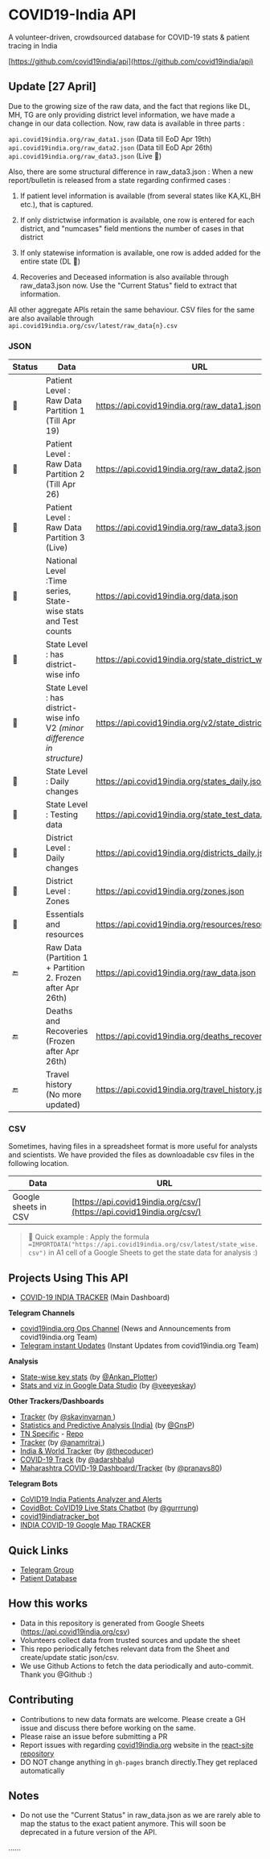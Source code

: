 # COVID19-India API


A volunteer-driven, crowdsourced database for COVID-19 stats & patient tracing in India

[https://github.com/covid19india/api](https://github.com/covid19india/api)

## Update [27 April]

Due to the growing size of the raw data, and the fact that regions like DL, MH, TG are only providing district level information, we have made a change in our data collection.
Now, raw data is available in three parts : 

`api.covid19india.org/raw_data1.json` (Data till EoD Apr 19th)<br>
`api.covid19india.org/raw_data2.json` (Data till EoD Apr 26th)<br>
`api.covid19india.org/raw_data3.json` (Live 🚀)<br>

Also, there are some structural difference in raw_data3.json : 
When a new report/bulletin is released from a state regarding confirmed cases : 
1. If patient level information is available (from several states like KA,KL,BH etc.), that is captured.
2. If only districtwise information is available, one row is entered for each district, and "numcases" field mentions the number of cases in that district
3. If only statewise information is available, one row is added added for the entire state (DL 👀)

4. Recoveries and Deceased information is also available through raw_data3.json now. Use the "Current Status" field to extract that information.


All other aggregate APIs retain the same behaviour. 
CSV files for the same are also available through `api.covid19india.org/csv/latest/raw_data{n}.csv`


### JSON

|Status| Data                                                  | URL                                                   |
|----------------------------------------------------- |----------------------------------------------------- | ----------------------------------------------------- |
|:green_heart:| Patient Level : Raw Data Partition 1 (Till Apr 19) | https://api.covid19india.org/raw_data1.json  |
|:green_heart:| Patient Level : Raw Data Partition 2 (Till Apr 26)| https://api.covid19india.org/raw_data2.json  |
|:green_heart:| Patient Level : Raw Data Partition 3 (Live) | https://api.covid19india.org/raw_data3.json  |
|:green_heart:| National Level :Time series, State-wise stats and Test counts | https://api.covid19india.org/data.json                |
|:green_heart:| State Level : has district-wise info  | https://api.covid19india.org/state_district_wise.json |
|:green_heart:| State Level : has district-wise info V2 _(minor difference in structure)_ | https://api.covid19india.org/v2/state_district_wise.json |
|:green_heart:| State Level : Daily changes    | https://api.covid19india.org/states_daily.json          |
|:green_heart:| State Level : Testing data     | https://api.covid19india.org/state_test_data.json       |
|:green_heart:| District Level : Daily changes | https://api.covid19india.org/districts_daily.json       |
|:green_heart:| District Level : Zones         | https://api.covid19india.org/zones.json                 |
|:green_heart:| Essentials and resources       | https://api.covid19india.org/resources/resources.json   |
|:end:| Raw Data (Partition 1 + Partition 2. Frozen after Apr 26th) | https://api.covid19india.org/raw_data.json  |
|:end:| Deaths and Recoveries (Frozen after Apr 26th) | https://api.covid19india.org/deaths_recoveries.json |
|:end:| Travel history (No more updated)       | https://api.covid19india.org/travel_history.json        |


### CSV
Sometimes, having files in a spreadsheet format is more useful for analysts and scientists. We have provided the files as downloadable csv files in the following location.

| Data                                                  | URL                                                   |
| ----------------------------------------------------- | ----------------------------------------------------- |
| Google sheets in CSV                                  | [https://api.covid19india.org/csv/](https://api.covid19india.org/csv/)                      |

> :rocket: Quick example : Apply the formula `=IMPORTDATA("https://api.covid19india.org/csv/latest/state_wise.csv")` in A1 cell of a Google Sheets to get the state data for analysis :)

## Projects Using This API

- [COVID-19 INDIA TRACKER](https://www.covid19india.org/) (Main Dashboard)


**Telegram Channels**
- [covid19india.org Ops Channel](https://t.me/covid19indiaorg) (News and Announcements from covid19india.org Team)
- [Telegram instant Updates](https://t.me/covid19indiaorg_updates) (Instant Updates from covid19india.org Team)

**Analysis**
- [State-wise key stats](https://docs.google.com/spreadsheets/d/e/2PACX-1vTkixJNsO3otK_yOz-7Ru--yNo9S3J9S6ENFIKU6rDuNwhVTAXJWuPH2mzTzBEt1vzhvzQ1Zxyy9ZAt/pubhtml) (by [@Ankan_Plotter](https://t.me/Ankan_Plotter))
- [Stats and viz in Google Data Studio](https://tinyurl.com/covid19indiadashboard) (by [@veeyeskay](https://t.me/veeyeskay))

**Other Trackers/Dashboards**
- [Tracker](https://covidstat.info/) (by [@skavinvarnan ](https://github.com/skavinvarnan))
- [Statistics and Predictive Analysis (India)](https://gnsp.in/covid19/) (by [@GnsP](https://github.com/GnsP))
- [TN Specific](https://covid19trackerbk.netlify.app/) - [Repo](https://github.com/dynamicbalaji/covid19-tracker)
- [Tracker](https://livecovid.in/) (by [@anamritraj ](https://github.com/anamritraj/livecovid.in-webapp))
- [India & World Tracker](http://tcovid19.herokuapp.com/) (by [@thecoducer](https://github.com/thecoducer))
- [COVID-19 Track](http://github.com/adarshbalu/covid_track/) (by [@adarshbalu](https://github.com/adarshbalu))
- [Maharashtra COVID-19 Dashboard/Tracker](http://covid.pranavsheth.com/) (by [@pranavs80](https://github.com/pranavs80))

**Telegram Bots**
- [CoVID19 India Patients Analyzer and Alerts](https://github.com/xsreality/covid19)
- [CovidBot: CoVID19 Live Stats Chatbot](https://github.com/Tele-Bots/CovidBot) (by [@gurrrung](https://github.com/gurrrung))
- [covid19indiatracker_bot](https://github.com/cibinjoseph/covid19indiatracker_bot)
- [INDIA COVID-19 Google Map TRACKER](https://goo.gl/maps/U32Ex1gWQxmc6Aot8)


## Quick Links

- [Telegram Group](https://telegra.ph/CoVID-19--India-Ops-03-24)
- [Patient Database](http://patientdb.covid19india.org/)


## How this works

- Data in this repository is generated from Google Sheets (https://api.covid19india.org/csv)
- Volunteers collect data from trusted sources and update the sheet
- This repo periodically fetches relevant data from the Sheet and create/update static json/csv.
- We use Github Actions to fetch the data periodically and auto-commit. Thank you @Github :)


## Contributing

- Contributions to new data formats are welcome. Please create a GH issue and discuss there before working on the same.
- Please raise an issue before submitting a PR
- Report issues with regarding [covid19india.org](https://www.covid19india.org) website in the [react-site repository](https://github.com/covid19india/covid19india-react/issues)
- DO NOT change anything in `gh-pages` branch directly.They get replaced automatically

## Notes
- Do not use the "Current Status" in raw_data.json as we are rarely able to map the status to the exact patient anymore. This will soon be deprecated in a future version of the API.

......
